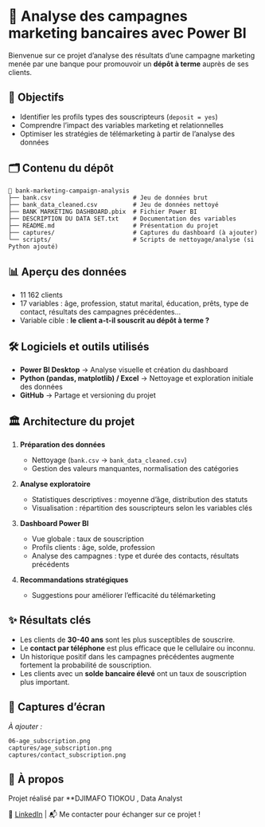 # 💼 Analyse des campagnes marketing bancaires avec Power BI

Bienvenue sur ce projet d’analyse des résultats d’une campagne marketing menée par une banque pour promouvoir un **dépôt à terme** auprès de ses clients.

## 🎯 Objectifs

- Identifier les profils types des souscripteurs (`deposit = yes`)
- Comprendre l’impact des variables marketing et relationnelles
- Optimiser les stratégies de télémarketing à partir de l’analyse des données

## 🗂️ Contenu du dépôt

```
📁 bank-marketing-campaign-analysis
├── bank.csv                       # Jeu de données brut
├── bank_data_cleaned.csv          # Jeu de données nettoyé
├── BANK MARKETING DASHBOARD.pbix  # Fichier Power BI
├── DESCRIPTION DU DATA SET.txt    # Documentation des variables
├── README.md                      # Présentation du projet
├── captures/                      # Captures du dashboard (à ajouter)
└── scripts/                       # Scripts de nettoyage/analyse (si Python ajouté)
```

## 📊 Aperçu des données

- 11 162 clients
- 17 variables : âge, profession, statut marital, éducation, prêts, type de contact, résultats des campagnes précédentes...
- Variable cible : **le client a-t-il souscrit au dépôt à terme ?**

## 🛠️ Logiciels et outils utilisés

- **Power BI Desktop** → Analyse visuelle et création du dashboard
- **Python (pandas, matplotlib) / Excel** → Nettoyage et exploration initiale des données
- **GitHub** → Partage et versioning du projet

## 🏛️ Architecture du projet

1. **Préparation des données**
   - Nettoyage (`bank.csv` → `bank_data_cleaned.csv`)
   - Gestion des valeurs manquantes, normalisation des catégories

2. **Analyse exploratoire**
   - Statistiques descriptives : moyenne d’âge, distribution des statuts
   - Visualisation : répartition des souscripteurs selon les variables clés

3. **Dashboard Power BI**
   - Vue globale : taux de souscription
   - Profils clients : âge, solde, profession
   - Analyse des campagnes : type et durée des contacts, résultats précédents

4. **Recommandations stratégiques**
   - Suggestions pour améliorer l’efficacité du télémarketing

## ✨ Résultats clés

- Les clients de **30-40 ans** sont les plus susceptibles de souscrire.
- Le **contact par téléphone** est plus efficace que le cellulaire ou inconnu.
- Un historique positif dans les campagnes précédentes augmente fortement la probabilité de souscription.
- Les clients avec un **solde bancaire élevé** ont un taux de souscription plus important.

## 📸 Captures d’écran

*À ajouter :*
```
06-age_subscription.png
captures/age_subscription.png
captures/contact_subscription.png
```

## 🚀 À propos

Projet réalisé par **DJIMAFO TIOKOU , Data Analyst  

🔗 [LinkedIn](https://www.linkedin.com/in/stephane-djimafo/) | 📬 Me contacter pour échanger sur ce projet !
